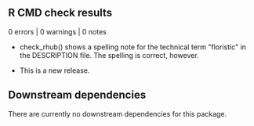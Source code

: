 ## R CMD check results

0 errors | 0 warnings | 0 notes

* check_rhub() shows a spelling note for the technical term "floristic" in the DESCRIPTION file. The spelling is correct, however. 

* This is a new release.

## Downstream dependencies
 
There are currently no downstream dependencies for this package.
